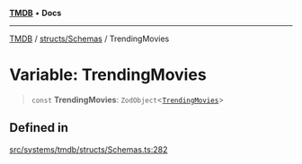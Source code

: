 [**TMDB**](../../../README.md) • **Docs**

***

[TMDB](../../../README.md) / [structs/Schemas](../README.md) / TrendingMovies

# Variable: TrendingMovies

> `const` **TrendingMovies**: `ZodObject`\<[`TrendingMovies`](../type-aliases/TrendingMovies.md)\>

## Defined in

[src/systems/tmdb/structs/Schemas.ts:282](https://github.com/Norviah/media-hub/blob/b0accce5c447ccf1a18696f3cb0baef1f5bd16be/src/systems/tmdb/structs/Schemas.ts#L282)
